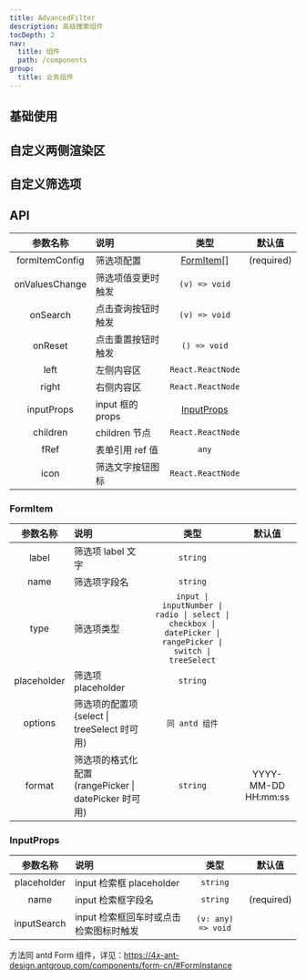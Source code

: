 ```yaml
---
title: AdvancedFilter
description: 高级搜索组件
tocDepth: 2
nav:
  title: 组件
  path: /components
group:
  title: 业务组件
---
```


## 基础使用

<code src="./demos/demo1.tsx" ></code>

## 自定义两侧渲染区

<code src="./demos/demo2.tsx" ></code>

## 自定义筛选项

<code src="./demos/demo3.tsx" ></code>

## API

|    参数名称    | 说明               |           类型            |   默认值   |
| :------------: | :----------------- | :-----------------------: | :--------: |
| formItemConfig | 筛选项配置         |  [FormItem[]](#formitem)  | (required) |
| onValuesChange | 筛选项值变更时触发 |       `(v) => void`       |            |
|    onSearch    | 点击查询按钮时触发 |       `(v) => void`       |            |
|    onReset     | 点击重置按钮时触发 |       `() => void`        |            |
|      left      | 左侧内容区         |     `React.ReactNode`     |            |
|     right      | 右侧内容区         |     `React.ReactNode`     |            |
|   inputProps   | input 框的 props   | [InputProps](#inputprops) |            |
|    children    | children 节点      |     `React.ReactNode`     |            |
|      fRef      | 表单引用 ref 值    |           `any`           |            |
|      icon      | 筛选文字按钮图标   |     `React.ReactNode`     |            |

### FormItem

|  参数名称   | 说明                                                 |                                                    类型                                                    |       默认值        |
| :---------: | :--------------------------------------------------- | :--------------------------------------------------------------------------------------------------------: | :-----------------: |
|    label    | 筛选项 label 文字                                    |                                                  `string`                                                  |                     |
|    name     | 筛选项字段名                                         |                                                  `string`                                                  |                     |
|    type     | 筛选项类型                                           | `input \| inputNumber \| radio \| select \| checkbox \| datePicker \| rangePicker \| switch \| treeSelect` |                     |
| placeholder | 筛选项 placeholder                                   |                                                  `string`                                                  |                     |
|   options   | 筛选项的配置项(select \| treeSelect 时可用)          |                                               `同 antd 组件`                                               |                     |
|   format    | 筛选项的格式化配置(rangePicker \| datePicker 时可用) |                                                  `string`                                                  | YYYY-MM-DD HH:mm:ss |

### InputProps

|  参数名称   | 说明                                   |        类型        |   默认值   |
| :---------: | :------------------------------------- | :----------------: | :--------: |
| placeholder | input 检索框 placeholder               |      `string`      |            |
|    name     | input 检索框字段名                     |      `string`      | (required) |
| inputSearch | input 检索框回车时或点击检索图标时触发 | `(v: any) => void` |            |

方法同 antd Form 组件，详见：https://4x-ant-design.antgroup.com/components/form-cn/#FormInstance
